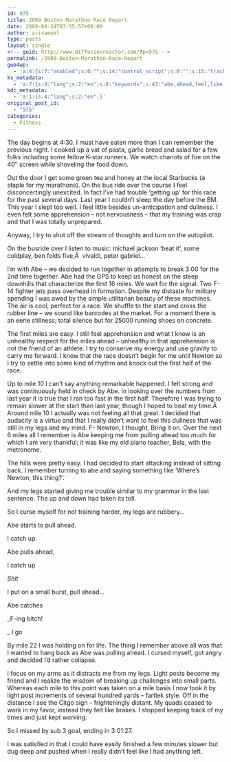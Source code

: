 ```yaml
---
id: 975
title: 2009 Boston Marathon Race Report
date: 2009-04-24T07:55:57+00:00
author: arisamuel
type: posts
layout: single
<!-- guid: http://www.diffusionreactor.com/?p=975 -->
permalink: /2009-Boston-Marathon-Race-Report
gwo4wp:
  - 'a:4:{s:7:"enabled";s:0:"";s:14:"control_script";s:0:"";s:15:"tracking_script";s:0:"";s:17:"conversion_script";s:0:"";}'
ks_metadata:
  - 'a:7:{s:4:"lang";s:2:"en";s:8:"keywords";s:43:"abe,ahead,feel,like,mile,decided,legs,miles";s:19:"keywords_autoupdate";s:1:"1";s:11:"description";s:147:"Abe - we decided to run together in attempts to break 3:00 for the 2nd time together. Abe had the GPS to keep us honest on the steep downhills that";s:22:"description_autoupdate";s:1:"1";s:5:"title";s:0:"";s:6:"robots";s:12:"index,follow";}'
kdc_metadata:
  - 'a:1:{s:4:"lang";s:2:"en";}'
original_post_id:
  - "975"
categories:
  - Fitness
---
```

The day begins at 4:30. I must have eaten more than I can remember the previous night. I cooked up a vat of pasta, garlic bread and salad for a few folks including some fellow K-star runners. We watch chariots of fire on the 40&#8243; screen while shoveling the food down.

Out the door I get some green tea and honey at the local Starbucks (a staple for my marathons). On the bus ride over the course I feel disconcertingly unexcited. In fact I&#8217;ve had trouble &#8216;getting up&#8217; for this race for the past several days. Last year I couldn&#8217;t sleep the day before the BM. This year I slept too well. I feel little besides un-anticipation and dullness. I even felt some apprehension &#8211; not nervousness &#8211; that my training was crap and that I was totally unprepared.

Anyway, I try to shut off the stream of thoughts and turn on the autopilot.
  
On the busride over I listen to music: michael jackson &#8216;beat it&#8217;, some coldplay, ben folds five,Â  vivaldi, peter gabriel&#8230;
  
I&#8217;m with Abe &#8211; we decided to run together in attempts to break 3:00 for the 2nd time together. Abe had the GPS to keep us honest on the steep downhills that characterize the first 16 miles. We wait for the signal. Two F-14 fighter jets pass overhead in formation. Despite my distaste for military spending I was awed by the simple utilitarian beauty of these machines. The air is cool, perfect for a race. We shuffle to the start and cross the rubber line &#8211; we sound like barcodes at the market. For a moment there is an eerie stillness; total silence but for 25000 running shoes on concrete.

The first miles are easy. I still feel apprehension and what I know is an unhealthy respect for the miles ahead &#8211; unhealthy in that apprehension is not the friend of an athlete. I try to conserve my energy and use gravity to carry me forward. I know that the race doesn&#8217;t begin for me until Newton so I try to settle into some kind of rhythm and knock out the first half of the race.
  
Up to mile 10 I can&#8217;t say anything remarkable happened. I felt strong and was continuously held in check by Abe. In looking over the numbers from last year it is true that I ran too fast in the first half. Therefore I was trying to remain slower at the start than last year, though I hoped to beat my time.Â  Around mile 10 I actually was not feeling all that great. I decided that audacity is a virtue and that I really didn&#8217;t want to feel this dullness that was still in my legs and my mind. F- Newton, I thought, Bring it on. Over the next 6 miles all I remember is Abe keeping me from pulling ahead too much for which I am very thankful; it was like my old piano teacher, Bela, with the metronome.

The hills were pretty easy. I had decided to start attacking instead of sitting back. I remember turning to abe and saying something like &#8216;Where&#8217;s Newton, this thing?&#8217;.
  
And my legs started giving me trouble similar to my grammar in the last sentence. The up and down had taken its toll.
  
So I curse myself for not training harder, my legs are rubbery&#8230;

Abe starts to pull ahead.
  
I catch up.
  
Abe pulls ahead,
  
I catch up
  
_Shit_
  
I put on a small burst, pull ahead&#8230;
  
Abe catches
  
_F-ing bitch!
  
_ I go

By mile 22 I was holding on for life. The thing I remember above all was that I wanted to hang back as Abe was pulling ahead. I cursed myself, got angry and decided I&#8217;d rather collapse.
  
I focus on my arms as it distracts me from my legs. Light posts become my friend and I realize the wisdom of breaking up challenges into small parts. Whereas each mile to this point was taken on a mile basis I now took it by light post increments of several hundred yards &#8211; fartlek style. Off in the distance I see the Citgo sign &#8211; frighteningly distant. My quads ceased to work in my favor, instead they felt like brakes. I stopped keeping track of my times and just kept working.

So I missed by sub 3 goal, ending in 3:01:27.
  
I was satisfied in that I could have easily finished a few minutes slower but dug deep and pushed when I really didn&#8217;t feel like I had anything left.